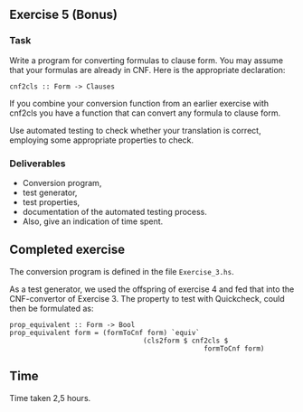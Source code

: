 ## Exercise 5 (Bonus) ##

### Task ###

Write a program for converting formulas to clause form. You may assume that your formulas are already in CNF. Here is the appropriate declaration:

```
cnf2cls :: Form -> Clauses
```

If you combine your conversion function from an earlier exercise with cnf2cls you have a function that can convert any formula to clause form.

Use automated testing to check whether your translation is correct, employing some appropriate properties to check.

### Deliverables ###
 
- Conversion program, 
- test generator, 
- test properties, 
- documentation of the automated testing process. 
- Also, give an indication of time spent.

## Completed exercise ##

The conversion program is defined in the file `Exercise_3.hs`.

As a test generator, we used the offspring of exercise 4 and fed that into the CNF-convertor of Exercise 3. The property to test with Quickcheck, could then be formulated as:

```
prop_equivalent :: Form -> Bool
prop_equivalent form = (formToCnf form) `equiv`
								 (cls2form $ cnf2cls $ 
												formToCnf form)
```

## Time ##

Time taken 2,5 hours.

